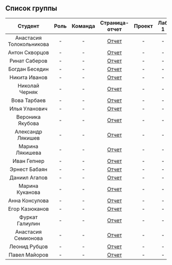 
## Список группы

| Студент | Роль | Команда | Страница-отчет | Проект | Лаб 1 | Лаб 2 | Лаб 3 |
| :---:   | :-:  |   :-:   |     :-:        |  :-:   |  :-:  |   :-: |   :-: |
| Анастасия Толокольникова | - | - | [Отчет]() | - | - | - | - |
| Антон Скворцов | - | - | [Отчет]() | - | - | - | - |
| Ринат Саберов | - | - | [Отчет]() | - | - | - | - |
| Богдан Беседин | - | - | [Отчет]() | - | - | - | - |
| Никита Иванов | - | - | [Отчет]() | - | - | - | - |
| Николай Черняк | - | - | [Отчет]() | - | - | - | - |
| Вова Тарбаев | - | - | [Отчет]() | - | - | - | - |
| Илья Уланович | - | - | [Отчет]() | - | - | - | - |
| Вероника Якубова | - | - | [Отчет]() | - | - | - | - |
| Александр Лякишев | - | - | [Отчет]() | - | - | - | - |
| Марина Лякишева | - | - | [Отчет]() | - | - | - | - |
| Иван Гепнер | - | - | [Отчет]() | - | - | - | - |
| Эрнест Бабаян | - | - | [Отчет]() | - | - | - | - |
| Даниил Агапов | - | - | [Отчет]() | - | - | - | - |
| Марина Куканова | - | - | [Отчет]() | - | - | - | - |
| Анна Консулова | - | - | [Отчет]() | - | - | - | - |
| Егор Казюканов | - | - | [Отчет]() | - | - | - | - |
| Фуркат Галиулин | - | - | [Отчет]() | - | - | - | - |
| Анастасия Семионова | - | - | [Отчет]() | - | - | - | - |
| Леонид Рубцов | - | - | [Отчет]() | - | - | - | - |
| Павел Майоров | - | - | [Отчет]() | - | - | - | - |